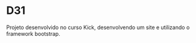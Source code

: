 # D31
Projeto  desenvolvido no curso Kick, desenvolvendo um site e utilizando o framework bootstrap.
